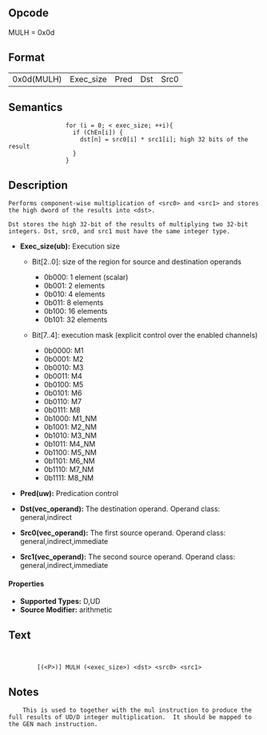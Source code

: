 <!---======================= begin_copyright_notice ============================

Copyright (C) 2020-2021 Intel Corporation

SPDX-License-Identifier: MIT

============================= end_copyright_notice ==========================-->

 

## Opcode

  MULH = 0x0d

## Format

| | | | | |
| --- | --- | --- | --- | --- |
| 0x0d(MULH) | Exec_size | Pred | Dst | Src0 | Src1 |


## Semantics




                    for (i = 0; < exec_size; ++i){
                      if (ChEn[i]) {
                        dst[n] = src0[i] * src1[i]; high 32 bits of the result
                      }
                    }

## Description


    Performs component-wise multiplication of <src0> and <src1> and stores the high dword of the results into <dst>.

    Dst stores the high 32-bit of the results of multiplying two 32-bit integers. Dst, src0, and src1 must have the same integer type.

- **Exec_size(ub):** Execution size
 
  - Bit[2..0]: size of the region for source and destination operands
 
    - 0b000:  1 element (scalar) 
    - 0b001:  2 elements 
    - 0b010:  4 elements 
    - 0b011:  8 elements 
    - 0b100:  16 elements 
    - 0b101:  32 elements 
  - Bit[7..4]: execution mask (explicit control over the enabled channels)
 
    - 0b0000:  M1 
    - 0b0001:  M2 
    - 0b0010:  M3 
    - 0b0011:  M4 
    - 0b0100:  M5 
    - 0b0101:  M6 
    - 0b0110:  M7 
    - 0b0111:  M8 
    - 0b1000:  M1_NM 
    - 0b1001:  M2_NM 
    - 0b1010:  M3_NM 
    - 0b1011:  M4_NM 
    - 0b1100:  M5_NM 
    - 0b1101:  M6_NM 
    - 0b1110:  M7_NM 
    - 0b1111:  M8_NM
- **Pred(uw):** Predication control

- **Dst(vec_operand):** The destination operand. Operand class: general,indirect

- **Src0(vec_operand):** The first source operand. Operand class: general,indirect,immediate

- **Src1(vec_operand):** The second source operand. Operand class: general,indirect,immediate

#### Properties
- **Supported Types:** D,UD 
- **Source Modifier:** arithmetic 


## Text
```
    

		[(<P>)] MULH (<exec_size>) <dst> <src0> <src1>
```



## Notes



		This is used to together with the mul instruction to produce the full results of UD/D integer multiplication.  It should be mapped to the GEN mach instruction.
